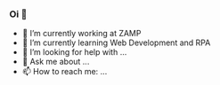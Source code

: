 ### Oi 👋

- 🔭 I’m currently working at ZAMP
- 🌱 I’m currently learning Web Development and RPA
- 🤔 I’m looking for help with ...
- 💬 Ask me about ...
- 📫 How to reach me: ...
